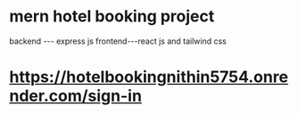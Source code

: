 # mern hotel booking project

backend --- express js
frontend---react js and tailwind css




# https://hotelbookingnithin5754.onrender.com/sign-in





